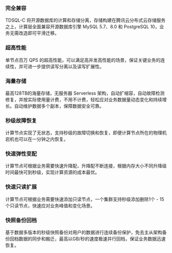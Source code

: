 ### 完全兼容
TDSQL-C 将开源数据库的计算和存储分离，存储构建在腾讯云分布式云存储服务之上，计算层全面兼容开源数据库引擎 MySQL 5.7、8.0 和 PostgreSQL 10，业务无需改造即可平滑迁移。

### 超高性能
单节点百万 QPS 的超高性能，可以满足高并发高性能的场景，保证关键业务的连续性，并可进一步提供读写分离以及读写扩展性。

### 海量存储
最高128TB的海量存储，无服务器 Serverless 架构，自动扩缩容，自动故障检测修复，并按实际使用量计费，不用不计费，轻松应对业务数据量动态变化和持续增长。自动维护数据多个副本，保障数据安全可靠。

### 秒级故障恢复
计算节点实现了无状态，支持秒级的故障切换和恢复，即便计算节点所在的物理机宕机也可以在一分钟之内恢复。

### 快速弹性变配
计算节点可根据业务需要快速升降配，升降配不断连接，根据内存大小不同升降级时间最快可到秒级，实现计算资源的成本最优。

### 快速只读扩展
计算节点可根据业务需要快速添加只读节点，一个集群支持秒级添加删除1个 - 15个只读节点，快速应对业务峰值和变化场景。

### 快照备份回档
基于数据多版本的秒级快照备份对用户的数据进行连续备份保护，免去主从架构备份回档数据的同步和搬迁，最高以GB/秒的速度极速并行回档，保证业务数据迅速恢复。

